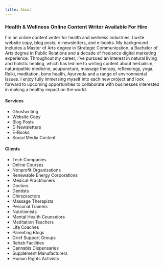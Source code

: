 ```yaml
---
title: About
---
```

### Health & Wellness Online Content Writer Available For Hire

I'm an online content writer for health and wellness industries. I write website copy, blog posts, e-newsletters, and e-books. My background includes a Master of Arts degree in Strategic Communication, a Bachelor of Arts degree in Public Relations and a decade of freelance digital marketing experience. Throughout my career, I've pursued an interest in natural living and holistic healing, which has led me to writing content about herbalism, naturopathic medicine, acupuncture, massage therapy, reflexology, yoga, Reiki, meditation, bone health, Ayurveda and a range of environmental issues. I enjoy fully immersing myself into each new project and look forward to upcoming opportunities to collaborate with businesses interested in making a healthy impact on the world.

#### Services

* Ghostwriting
* Website Copy
* Blog Posts
* E-Newsletters
* E-Books
* Social Media Content

#### Clients

* Tech Companies
* Online Courses
* Nonprofit Organizations
* Renewable Energy Corporations 
* Medical Practitioners
* Doctors
* Dentists
* Chiropractors 
* Massage Therapists
* Personal Trainers
* Nutritionists
* Mental Health Counselors
* Meditation Teachers
* Life Coaches
* Parenting Blogs
* Grief Support Groups
* Rehab Facilities
* Cannabis Dispensaries
* Supplement Manufacturers 
* Human Rights Activists